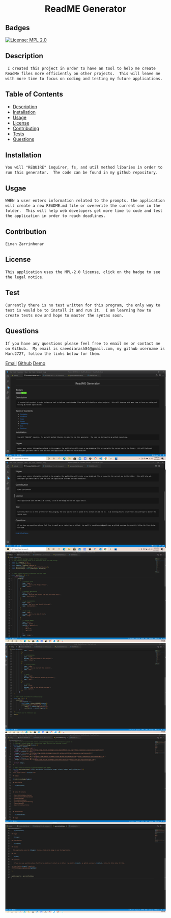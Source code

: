 
# <h1 align="center"> ReadME Generator</h1>

## Badges
    
[![License: MPL 2.0](https://img.shields.io/badge/License-MPL%202.0-brightgreen.svg)](https://opensource.org/licenses/MPL-2.0)

## Description

     I created this project in order to have an tool to help me create ReadMe files more efficiently on other projects.  This will leave me with more time to focus on coding and testing my future applications.

 

## Table of Contents

- [Description](#description)
- [Installation](#installation)
- [Usage](#usage)
- [License](#license)
- [Contributing](#contributing)
- [Tests](#tests)
- [Questions](#questions)



## Installation

    You will "REQUIRE" inquirer, fs, and util method libaries in order to run this generator.  The code can be found in my github repository.

## Usgae

    WHEN a user enters information related to the prompts, the application will create a new README.md file or overwrite the current one in the folder.  This will help web developers get more time to code and test the application in order to reach deadlines.

## Contribution

    Eiman Zarrinhonar

## License

    This application uses the MPL-2.0 license, click on the badge to see the legal notice.  

## Test

    Currently there is no test written for this program, the only way to test is would be to install it and run it.  I am learning how to create tests now and hope to master the syntax soon.

## Questions

    If you have any questions please feel free to email me or contact me on Github.  My email is saeediarash84@gmail.com, my github username is Haru2727, follow the links below for them.

<a href="mailto:saeediarash84@gmail.com">Email</a>
[Github](https://github.com/Haru2727)
[Demo](https://drive.google.com/file/d/1qhRlYPNeMeSzBpgXfbwRHbw4JJgHSZYM/view)


![Screenshot](./screenshots/top.png?raw=true "Screenshot Top Half")
![Screenshot](./screenshots/bottom.png?raw=true "Bottom half")
![Screenshot](./screenshots/indexTop.png?raw=true "")
![Screenshot](./screenshots/indexBot.png?raw=true "Bottom half")
![Screenshot](./screenshots/markdwnTop.png?raw=true "Bottom half")
![Screenshot](./screenshots/markdwnBot.png?raw=true "Bottom half")
